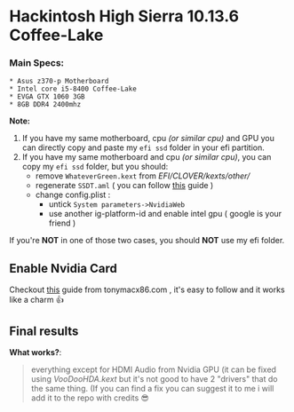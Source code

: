 # Hackintosh High Sierra 10.13.6 Coffee-Lake 

### Main Specs:
	* Asus z370-p Motherboard
	* Intel core i5-8400 Coffee-Lake
	* EVGA GTX 1060 3GB
	* 8GB DDR4 2400mhz

**Note:**
1. If you have my same motherboard, cpu _(or similar cpu)_ and GPU you can directly copy and paste my `efi ssd` folder in your efi partition.
2. If you have my same motherboard and cpu _(or similar cpu)_, you can copy my `efi ssd` folder, but you should:
	* remove `WhateverGreen.kext` from *EFI/CLOVER/kexts/other/*
	* regenerate `SSDT.aml` ( you can follow [this](https://www.tonymacx86.com/threads/guide-generate-ssdt-for-coffee-lake-cpu.238311/) guide )
	* change config.plist :
		- untick `System parameters->NvidiaWeb`
		- use another ig-platform-id and enable intel gpu ( google is your friend )

If you're **NOT** in one of those two cases, you should **NOT** use my efi folder.

## Enable Nvidia Card
Checkout [this](https://www.tonymacx86.com/threads/fix-for-failure-nvidia-web-driver-on-high-sierra-black-screen-panics.234390/) guide from tonymacx86.com , it's easy to follow and it works like a charm :+1:

## Final results
**What works?**: 
> everything except for HDMI Audio from Nvidia GPU (it can be fixed using *VooDooHDA.kext* but it's not good to have 2 "drivers" that do the same thing. (If you can find a fix you can suggest it to me i will add it to the repo with credits :sunglasses:
